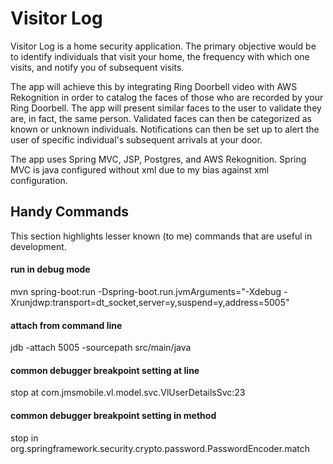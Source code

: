 # Visitor Log
Visitor Log is a home security application.  The primary objective would be to identify individuals that visit your home, the frequency with which one visits, and notify you of subsequent visits.

The app will achieve this by integrating Ring Doorbell video with AWS Rekognition in order to catalog the faces of those who are recorded by your Ring Doorbell.  The app will present similar faces to the user to validate they are, in fact, the same person.  Validated faces can then be categorized as known or unknown individuals.  Notifications can then be set up to alert the user of specific individual's subsequent arrivals at your door.

The app uses Spring MVC, JSP, Postgres, and AWS Rekognition.  Spring MVC is java configured without xml due to my bias against xml configuration.

## Handy Commands

This section highlights lesser known (to me) commands that are useful in development.

#### run in debug mode
mvn spring-boot:run -Dspring-boot.run.jvmArguments="-Xdebug -Xrunjdwp:transport=dt_socket,server=y,suspend=y,address=5005"

#### attach from command line
jdb -attach 5005 -sourcepath src/main/java

#### common debugger breakpoint setting at line
stop at com.jmsmobile.vl.model.svc.VlUserDetailsSvc:23

#### common debugger breakpoint setting in method
stop in org.springframework.security.crypto.password.PasswordEncoder.match
